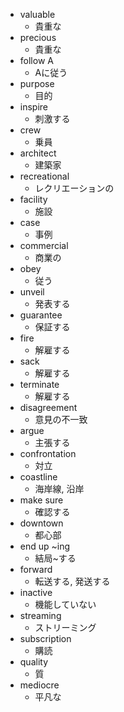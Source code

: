 * valuable
  - 貴重な
* precious
  - 貴重な
* follow A
  - Aに従う
* purpose
  - 目的
* inspire
  - 刺激する
* crew
  - 乗員
* architect
  - 建築家
* recreational
  - レクリエーションの
* facility
  - 施設
* case
  - 事例
* commercial
  - 商業の
* obey
  - 従う
* unveil
  - 発表する
* guarantee
  - 保証する
* fire
  - 解雇する
* sack
  - 解雇する
* terminate
  - 解雇する
* disagreement
  - 意見の不一致
* argue
  - 主張する
* confrontation
  - 対立
* coastline
  - 海岸線, 沿岸
* make sure
  - 確認する
* downtown
  - 都心部
* end up ~ing
  - 結局~する
* forward
  - 転送する, 発送する
* inactive
  - 機能していない
* streaming
  - ストリーミング
* subscription
  - 購読
* quality
  - 質
* mediocre
  - 平凡な
